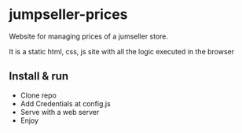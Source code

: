 # jumpseller-prices
Website for managing prices of a jumseller store.

It is a static html, css, js site with all the logic executed in the browser

## Install & run
- Clone repo
- Add Credentials at config.js
- Serve with a web server
- Enjoy
